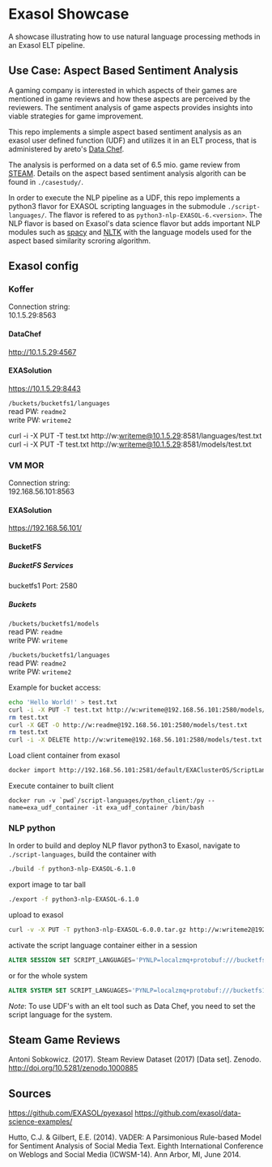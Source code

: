 # Exasol Showcase
A showcase illustrating how to use natural language processing methods in an 
Exasol ELT pipeline.

## Use Case: Aspect Based Sentiment Analysis
A gaming company is interested in which aspects of their games are mentioned in game reviews and how these aspects are perceived by the reviewers. The sentiment analysis of game aspects provides insights into viable strategies for game improvement.

This repo implements a simple aspect based sentiment analysis as an exasol user defined function (UDF) and utilizes it in an ELT process, that is administered by areto's [Data Chef](https://github.com/areto-consulting-gmbh/Data-Chef/).

The analysis is performed on a data set of 6.5 mio. game review from [STEAM](https://store.steampowered.com/reviews/). Details on the aspect based sentiment analysis algorith can be found in `./casestudy/`.

In order to execute the NLP pipeline as a UDF, this repo implements a python3 flavor for EXASOL scripting languages in the submodule `./script-languages/`. The flavor is refered to as `python3-nlp-EXASOL-6.<version>`. The NLP flavor is based on Exasol's data science flavor but adds important NLP modules such as [spacy](https://spacy.io/) and [NLTK](https://www.nltk.org/) with the language models used for the aspect based similarity scroring algorithm.

## Exasol config

### Koffer
Connection string:  
10.1.5.29:8563

#### DataChef
http://10.1.5.29:4567   

#### EXASolution
https://10.1.5.29:8443

`/buckets/bucketfs1/languages`  
read PW: `readme2`  
write PW: `writeme2`

curl -i -X PUT -T test.txt http://w:writeme@10.1.5.29:8581/languages/test.txt
curl -i -X PUT -T test.txt http://w:writeme@10.1.5.29:8581/models/test.txt

### VM MOR
Connection string:  
192.168.56.101:8563  

#### EXASolution
https://192.168.56.101/   

#### BucketFS

##### BucketFS Services
bucketfs1
Port: 2580

##### Buckets
`/buckets/bucketfs1/models`  
read PW: `readme`  
write PW: `writeme`

`/buckets/bucketfs1/languages`  
read PW: `readme2`  
write PW: `writeme2`

Example for bucket access:
```bash
echo 'Hello World!' > test.txt
curl -i -X PUT -T test.txt http://w:writeme@192.168.56.101:2580/models/test.txt
rm test.txt
curl -X GET -O http://w:readme@192.168.56.101:2580/models/test.txt
rm test.txt
curl -i -X DELETE http://w:writeme@192.168.56.101:2580/models/test.txt
```

Load client container from exasol
```bash
docker import http://192.168.56.101:2581/default/EXAClusterOS/ScriptLanguages-2018-05-07.tar.gz exa_udf_container 
```

Execute container to built client
```
docker run -v `pwd`/script-languages/python_client:/py --name=exa_udf_container -it exa_udf_container /bin/bash
```

### NLP python
In order to build and deploy NLP flavor python3 to Exasol, navigate to `./script-languages`, build the container with 
 ```bash
 ./build -f python3-nlp-EXASOL-6.1.0
 ```
export image to tar ball 
```bash
./export -f python3-nlp-EXASOL-6.1.0
```
upload to exasol 
```bash
curl -v -X PUT -T python3-nlp-EXASOL-6.0.0.tar.gz http://w:writeme2@192.168.56.101:2580/languages/python3-nlp-EXASOL-6.0.0.tar.gz
```
activate the script language container either in a session
```sql
ALTER SESSION SET SCRIPT_LANGUAGES='PYNLP=localzmq+protobuf:///bucketfs1/languages/python3-nlp-EXASOL-6.0.0?lang=python#buckets/bucketfs1/languages/python3-nlp-EXASOL-6.0.0/exaudf/exaudfclient_py3';
```
or for the whole system
```sql
ALTER SYSTEM SET SCRIPT_LANGUAGES='PYNLP=localzmq+protobuf:///bucketfs1/languages/python3-nlp-EXASOL-6.0.0?lang=python#buckets/bucketfs1/languages/python3-nlp-EXASOL-6.0.0/exaudf/exaudfclient_py3';
```

*Note*: To use UDF's with an elt tool such as Data Chef, you need to set the script language for the system.

## Steam Game Reviews
Antoni Sobkowicz. (2017). Steam Review Dataset (2017) [Data set]. Zenodo. http://doi.org/10.5281/zenodo.1000885

## Sources
https://github.com/EXASOL/pyexasol
https://github.com/exasol/data-science-examples/

Hutto, C.J. & Gilbert, E.E. (2014). VADER: A Parsimonious Rule-based Model for Sentiment Analysis of Social Media Text. Eighth International Conference on Weblogs and Social Media (ICWSM-14). Ann Arbor, MI, June 2014.